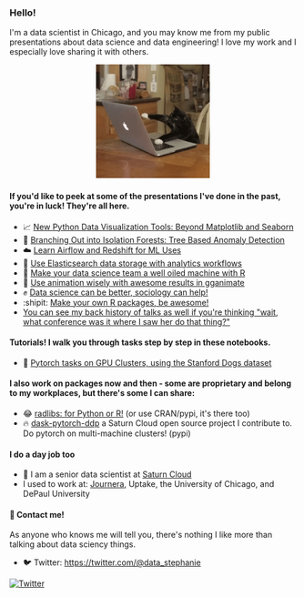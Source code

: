 ### Hello!

I'm a data scientist in Chicago, and you may know me from my public presentations about data science and data engineering! I love my work and I especially love sharing it with others.

<p align="center">
  <img src="https://github.com/skirmer/skirmer.github.io/blob/main/cat1.gif", height=200>
</p>


#### If you'd like to peek at some of the presentations I've done in the past, you're in luck! They're all here.
* :chart_with_upwards_trend: [New Python Data Visualization Tools: Beyond Matplotlib and Seaborn](https://github.com/skirmer/new-py-dataviz) 
* :deciduous_tree: [Branching Out into Isolation Forests: Tree Based Anomaly Detection](https://github.com/skirmer/isolation_forests)
* :cloud: [Learn Airflow and Redshift for ML Uses](https://github.com/skirmer/airflow_plus_redshift)
* :twisted_rightwards_arrows: [Use Elasticsearch data storage with analytics workflows](https://github.com/skirmer/elastic_analytics)  
* :rocket: [Make your data science team a well oiled machine with R](https://github.com/skirmer/team_collab)  
* :movie_camera: [Use animation wisely with awesome results in gganimate](https://github.com/skirmer/animating_dataviz)  
* :fist: [Data science can be better, sociology can help!](https://github.com/skirmer/satRdays_chicago_2019)
* :shipit: [Make your own R packages, be awesome!](https://github.com/skirmer/r_packages)  
* [You can see my back history of talks as well if you're thinking "wait, what conference was it where I saw her do that thing?"](https://skirmer.github.io/events.html)

#### Tutorials! I walk you through tasks step by step in these notebooks.
* :dog: [Pytorch tasks on GPU Clusters, using the Stanford Dogs dataset](https://github.com/saturncloud/saturn-cloud-examples/tree/main/pytorch-demo)

#### I also work on packages now and then - some are proprietary and belong to my workplaces, but there's some I can share:
* :joy: [radlibs: for Python or R!](https://github.com/skirmer/radlibs) (or use CRAN/pypi, it's there too)
* :fire: [dask-pytorch-ddp](https://github.com/saturncloud/dask-pytorch-ddp) a Saturn Cloud open source project I contribute to. Do pytorch on multi-machine clusters! (pypi) 

#### I do a day job too
* :space_invader: I am a senior data scientist at [Saturn Cloud](https://www.saturncloud.io)
* I used to work at: [Journera](http://journera.com), Uptake, the University of Chicago, and DePaul University

#### :microphone: Contact me!

As anyone who knows me will tell you, there's nothing I like more than talking about data sciency things.
* :bird: Twitter: https://twitter.com/@data_stephanie

<a href="https://twitter.com/data_stephanie"><img src="https://img.shields.io/twitter/follow/data_stephanie?label=Twitter&style=social" alt="Twitter"></a>
